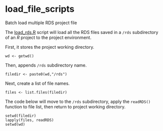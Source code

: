 # load_file_scripts

Batch load multiple RDS project file

The [load_rds.R](https://github.com/davemargraf/load_file_scripts/blob/master/load_rds.R) script will load all the RDS files saved in a `/rds` subdirectory of an *R* project to the project environment.


First, it stores the project working directory.
```{r}
wd <- getwd()
```

Then, appends `/rds` subdirectory name. 
```{r}
filedir <- paste0(wd,"/rds")
```

Next, create a list of file names.
```{r}
files <- list.files(filedir)
```

The code below will move to the `/rds` subdirectory, apply the `readRDS()` function to file list, then return to project working directory.

```{r}
setwd(filedir)
lapply(files, readRDS)
setwd(wd)
```

<!-- Alternatively, we can read the rds files from the project directory with this method -->
